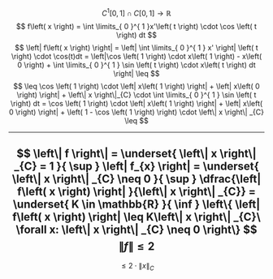 $$
C^{1}\left[ 0, 1 \right] \cap C \left[ 0, 1 \right]  \to \mathbb{R}
$$
$$
f\left( x \right) = \int \limits_{ 0 }^{ 1 }x'\left( t \right) \cdot \cos \left( t \right) dt 
$$
$$
\left| f\left( x \right)  \right| = \left| \int \limits_{ 0 }^{ 1 } x' \right| \left( t \right) \cdot \cos(t)dt = \left|\cos \left( 1 \right) \cdot x\left( 1 \right)  - x\left( 0 \right)  + \int \limits_{ 0 }^{ 1 } \sin \left( t \right) \cdot x\left( t \right) dt \right| \leq  
$$
$$
\leq \cos \left( 1 \right) \cdot \left| x\left( 1 \right)  \right|  + \left| x\left( 0 \right)  \right| + \left\| x  \right\|_{C} \cdot \int \limits_{ 0 }^{ 1 } \sin \left( t \right) dt = \cos \left( 1 \right) \cdot \left| x\left( 1 \right)  \right|  + \left| x\left( 0 \right)  \right| + \left( 1 - \cos \left( 1 \right)  \right) \cdot \left\| x \right\| _{C} \leq
$$

----
$$
\left\| f \right\| = \underset{ \left\| x \right\| _{C} = 1 }{ \sup } \left| f_{x} \right| = \underset{ \left\| x \right\| _{C} \neq 0 }{ \sup } \dfrac{\left| f\left( x \right)  \right| }{\left\| x \right\| _{C}} = \underset{ K \in \mathbb{R} }{ \inf } \left\{ \left| f\left( x \right) \right| \leq K\left\| x \right\| _{C}\ \forall x: \left\| x \right\| _{C} \neq 0 \right\} 
$$
$$
\left\| f \right\|  \leq 2
$$
---
$$
\leq 2\cdot \left\| x \right\| _{C}
$$